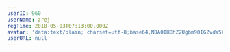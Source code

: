 ```yaml
---
userID: 960
userName: zrej
regTime: 2018-05-03T07:13:00.000Z
avatar: 'data:text/plain; charset=utf-8;base64,NDA0IHBhZ2Ugbm90IGZvdW5kCg=='
userURL: null
---
```



